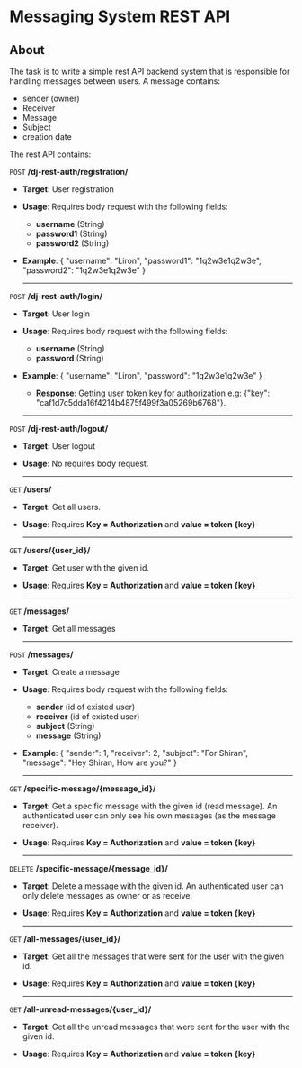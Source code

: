 # Messaging System REST API
## About
The task is to write a simple rest API backend system that is responsible for handling messages between users.
A message contains:
* sender (owner)
* Receiver
* Message
* Subject
* creation date

The rest API contains:

  ```POST``` **/dj-rest-auth/registration/**

  * **Target**: User registration

  * **Usage**: Requires body request with the following fields: 
    - **username** (String)
    - **password1** (String)
    - **password2** (String)

  * **Example**:
    {
      "username": "Liron",
      "password1": "1q2w3e1q2w3e",
      "password2": "1q2w3e1q2w3e"
    }
    
     -------------------------------------------------------------- 

  ```POST``` **/dj-rest-auth/login/**

  * **Target**: User login

  * **Usage**: Requires body request with the following fields: 
    - **username** (String)
    - **password** (String)

  * **Example**:
    {
      "username": "Liron",
      "password": "1q2w3e1q2w3e"
    }
    
    * **Response**: Getting user token key for authorization e.g: {"key": "caf1d7c5dda16f4214b4875f499f3a05269b6768"}.
    
     -------------------------------------------------------------- 
     
  ```POST``` **/dj-rest-auth/logout/**

  * **Target**: User logout

  * **Usage**: No requires body request.

     -------------------------------------------------------------- 
     
  ```GET``` **/users/**

  * **Target**: Get all users.
 
  * **Usage**: Requires **Key = Authorization** and **value = token {key}**
   
     -------------------------------------------------------------- 
  
  ```GET``` **/users/{user_id}/**

  * **Target**: Get user with the given id.
  
  * **Usage**: Requires **Key = Authorization** and **value = token {key}**

     -------------------------------------------------------------- 

  ```GET``` **/messages/**

  * **Target**: Get all messages

     -------------------------------------------------------------- 

  ```POST``` **/messages/**

  * **Target**: Create a message

  * **Usage**: Requires body request with the following fields: 
    - **sender** (id of existed user)
    - **receiver** (id of existed user)
    - **subject** (String)
    - **message** (String)
          
  * **Example**:
    {
      "sender": 1,
      "receiver": 2,
      "subject": "For Shiran",
      "message": "Hey Shiran, How are you?"
     }
     
       -------------------------------------------------------------- 

  ```GET``` **/specific-message/{message_id}/**

  * **Target**: Get a specific message with the given id (read message). An authenticated user can only see his own messages (as the message receiver).
  
  * **Usage**: Requires **Key = Authorization** and **value = token {key}**

       -------------------------------------------------------------- 

  ```DELETE``` **/specific-message/{message_id}/**

  * **Target**: Delete a message with the given id. An authenticated user can only delete messages as owner or as receive.
  
  * **Usage**: Requires **Key = Authorization** and **value = token {key}**
  
       -------------------------------------------------------------- 
    
  ```GET``` **/all-messages/{user_id}/**

  * **Target**: Get all the messages that were sent for the user with the given id.
  
  * **Usage**: Requires **Key = Authorization** and **value = token {key}**
  
       -------------------------------------------------------------- 

```GET``` **/all-unread-messages/{user_id}/**

  * **Target**: Get all the unread messages that were sent for the user with the given id.
  
  * **Usage**: Requires **Key = Authorization** and **value = token {key}**

